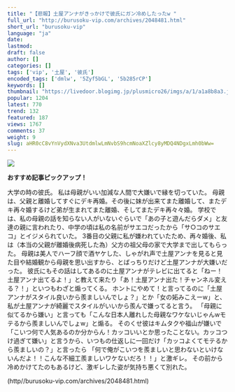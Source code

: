 ```yaml
---
title: "【悲報】土屋アンナがきっかけで彼氏にガン冷めしたったw "
full_url: "http://burusoku-vip.com/archives/2048481.html"
short_url: "burusoku-vip"
language: "ja"
date: 
lastmod: 
draft: false
author: []
categories: []
tags: ['vip', '土屋', '彼氏']
encoded_tags: ['dmlw', '5Zyf5bGL', '5b285rCP']
keywords: []
thumbnail: "https://livedoor.blogimg.jp/plusmicro26/imgs/a/1/a1a8b8a3.jpg"
popular: 1204
latest: 770
trend: 132
featured: 187
views: 1767
comments: 37
weight: 9
slug: aHR0cC8vYnVydXNva3UtdmlwLmNvbS9hcmNoaXZlcy8yMDQ4NDgxLmh0bWw=
---
```


![](https://livedoor.blogimg.jp/plusmicro26/imgs/a/1/a1a8b8a3.jpg)

<div><p><b>おすすめ記事ピックアップ！</b></p><p> 大学の時の彼氏。 私は母親がいい加減な人間で大嫌いで縁を切っていた。 母親は、父親と離婚してすぐにデキ再婚。その後に妹が出来てまた離婚して、またデキ再々婚するけど弟が生まれてまた離婚、そしてまたデキ再々々婚。 学校では、私の母親の話を知らない人がいないぐらいで「あの子と遊んだらダメ」と友達の親に言われたり、中学の頃は私の名前がサエコだったから「サ○コのサエコ」とイジメられていた。 3番目の父親に私が嫌われていたため、再々婚後、私は（本当の父親が離婚後病死した為）父方の祖父母の家で大学まで出してもらった。 母親は美人でハーフ顔で酒ヤケした、しゃがれ声で土屋アンナを見ると見た目や結婚観から母親を思い出すから、とばっちりだけど土屋アンナが大嫌いだった。 彼氏にもその話はしてあるのに土屋アンナがテレビに出てると「ねー！土屋アンナ出てるよ！」と教えて来たり「あ！土屋アンナ出た！チャンネル変える？！」といつもわざと煽ってくる。 ホントにやめて！と言ってるのに「土屋アンナがスタイル良いから羨ましいんでしょ？」とか「女の妬みこえーw」と、私が土屋アンナが綺麗でスタイルがいいから羨んで嫌ってると言う。 「母親に似てるから嫌い」と言っても「こんな日本人離れした母親なワケないじゃんwモテるから羨ましいんでしょw」と煽る。 そのくせ彼はキムタクや福山が嫌いで「こいつ何で人気あるのか分からん！カッコいいとか思ったことない。カッコつけ過ぎて嫌い」と言うから、いつもの仕返しに一回だけ「カッコよくてモテるから羨ましいの？」と言ったら 「何で俺がこいつを羨ましいと思わないといけないんだよ！！こんな不細工羨ましいワケないだろ！！」と激ギレ。 その前から冷めかけてたのもあるけど、激ギレした姿が気持ち悪くて別れた。 </p></div>

(http//burusoku-vip.com/archives/2048481.html)

